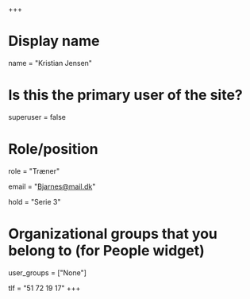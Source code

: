 +++
# Display name
name = "Kristian Jensen"

# Is this the primary user of the site?
superuser = false

# Role/position
role = "Træner"

email = "Bjarnes@mail.dk"

hold = "Serie 3"

# Organizational groups that you belong to (for People widget)
user_groups = ["None"]

tlf = "51 72 19 17"
+++
